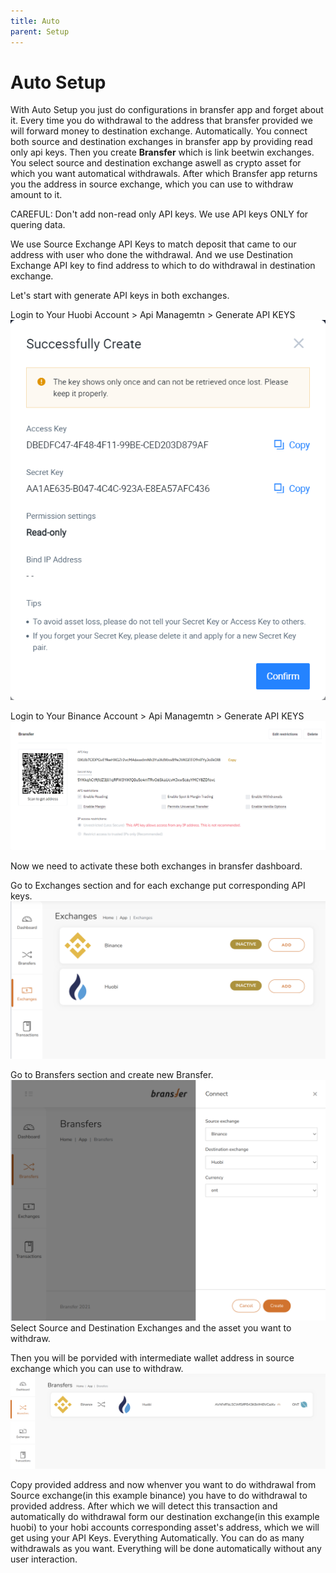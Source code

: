 ```yaml
---
title: Auto
parent: Setup
---
```


# Auto Setup

With Auto Setup you just do configurations in bransfer app and forget about it. Every time you do withdrawal to the address that bransfer provided we will forward money to destination exchange. Automatically. You connect both source and destination exchanges in bransfer app by providing read only api keys. Then you create **Bransfer** which is link beetwin exchanges. You select source and destination exchange aswell as crypto asset for which you want automatical withdrawals. After which Bransfer app returns you the address in source exchange, which you can use to withdraw amount to it.

CAREFUL: Don't add non-read only API keys. We use API keys ONLY for quering data.

We use Source Exchange API Keys to match deposit that came to our address with user who done the withdrawal. And we use Destination Exchange API key to find address to which to do withdrawal in destination exchange.

Let's start with generate API keys in both exchanges.

Login to Your Huobi Account > Api Managemtn > Generate API KEYS
![Huobi API Key](/assets/hobi_api_key.png)

Login to Your Binance Account > Api Managemtn > Generate API KEYS
![Binance API Key](/assets/binance_api_key.png)


Now we need to activate these both exchanges in bransfer dashboard.

Go to Exchanges section and for each exchange put corresponding API keys.
![Exchanges](/assets/bransfer_exchanges.png)


Go to Bransfers section and create new Bransfer.
![Create Bransfer](/assets/create_bransfer.png)
Select Source and Destination Exchanges and the asset you want to withdraw.

Then you will be porvided with intermediate wallet address in source exchange which you can use to withdraw.
![Bransfer list](/assets/bransfers_list.png)

Copy provided address and now whenver you want to do withdrawal from Source exchange(in this example binance) you have to do withdrawal to provided address. After which we will detect this transaction and automatically do withdrawal form our destination exchange(in this example huobi) to your hobi accounts corresponding asset's address, which we will get using your API Keys. Everything Automatically. You can do as many withdrawals as you want. Everything will be done automatically without any user interaction.
